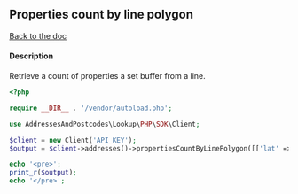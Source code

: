 ## Properties count by line polygon

[Back to the doc](../README.md)

#### Description

Retrieve a count of properties a set buffer from a line.

```php
<?php

require __DIR__ . '/vendor/autoload.php';

use AddressesAndPostcodes\Lookup\PHP\SDK\Client;

$client = new Client('API_KEY');
$output = $client->addresses()->propertiesCountByLinePolygon([['lat' => 1.234, 'lng' => -2.394], ['lat' => 1.238, 'lng' => -2.040]], '45');

echo '<pre>';
print_r($output);
echo '</pre>';
```